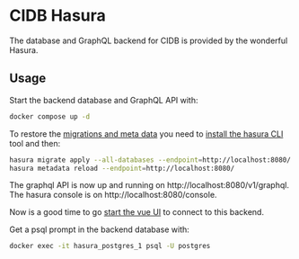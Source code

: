 # CIDB Hasura

The database and GraphQL backend for CIDB is provided by the wonderful Hasura.

## Usage

Start the backend database and GraphQL API with:

```bash
docker compose up -d
```

To restore the [migrations and meta data](https://hasura.io/docs/latest/graphql/core/migrations/index.html) you need to [install the hasura CLI](https://hasura.io/docs/latest/graphql/core/hasura-cli/install-hasura-cli.html) tool and then:

```bash
hasura migrate apply --all-databases --endpoint=http://localhost:8080/
hasura metadata reload --endpoint=http://localhost:8080/
```

The graphql API is now up and running on http://localhost:8080/v1/graphql. The hasura console is on http://localhost:8080/console.

Now is a good time to go [start the vue UI](../vue/README.md) to connect to this backend.

Get a psql prompt in the backend database with:

```bash
docker exec -it hasura_postgres_1 psql -U postgres 
```

